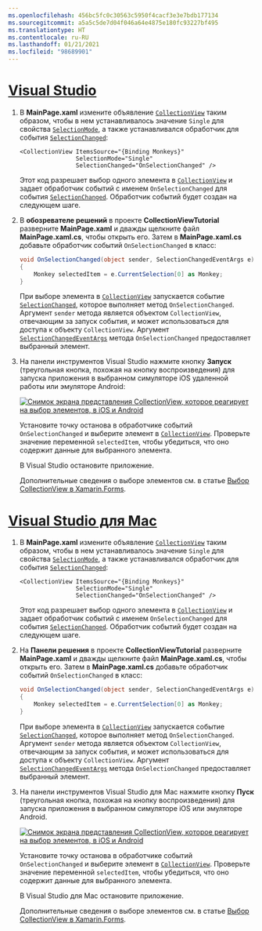 ```yaml
---
ms.openlocfilehash: 456bc5fc0c30563c5950f4cacf3e3e7bdb177134
ms.sourcegitcommit: a5a5c5de7d04f046a64e4875e180fc93227bf495
ms.translationtype: HT
ms.contentlocale: ru-RU
ms.lasthandoff: 01/21/2021
ms.locfileid: "98689901"
---
```

# <a name="visual-studio"></a>[Visual Studio](#tab/vswin)

1. В **MainPage.xaml** измените объявление [`CollectionView`](xref:Xamarin.Forms.CollectionView) таким образом, чтобы в нем устанавливалось значение `Single` для свойства [`SelectionMode`](xref:Xamarin.Forms.SelectableItemsView.SelectionMode), а также устанавливался обработчик для события [`SelectionChanged`](xref:Xamarin.Forms.SelectableItemsView.SelectionChanged):

    ```xaml
    <CollectionView ItemsSource="{Binding Monkeys}"
                    SelectionMode="Single"
                    SelectionChanged="OnSelectionChanged" />
    ```

    Этот код разрешает выбор одного элемента в [`CollectionView`](xref:Xamarin.Forms.CollectionView) и задает обработчик событий с именем `OnSelectionChanged` для события [`SelectionChanged`](xref:Xamarin.Forms.SelectableItemsView.SelectionChanged). Обработчик событий будет создан на следующем шаге.

1. В **обозревателе решений** в проекте **CollectionViewTutorial** разверните **MainPage.xaml** и дважды щелкните файл **MainPage.xaml.cs**, чтобы открыть его. Затем в **MainPage.xaml.cs** добавьте обработчик событий `OnSelectionChanged` в класс:

    ```csharp
    void OnSelectionChanged(object sender, SelectionChangedEventArgs e)
    {
        Monkey selectedItem = e.CurrentSelection[0] as Monkey;
    }
    ```

    При выборе элемента в [`CollectionView`](xref:Xamarin.Forms.CollectionView) запускается событие [`SelectionChanged`](xref:Xamarin.Forms.SelectableItemsView.SelectionChanged), которое выполняет метод `OnSelectionChanged`. Аргумент `sender` метода является объектом `CollectionView`, отвечающим за запуск события, и может использоваться для доступа к объекту `CollectionView`. Аргумент [`SelectionChangedEventArgs`](xref:Xamarin.Forms.SelectionChangedEventArgs) метода `OnSelectionChanged` предоставляет выбранный элемент.

1. На панели инструментов Visual Studio нажмите кнопку **Запуск** (треугольная кнопка, похожая на кнопку воспроизведения) для запуска приложения в выбранном симуляторе iOS удаленной работы или эмуляторе Android:

    [![Снимок экрана представления CollectionView, которое реагирует на выбор элементов, в iOS и Android](../images/item-selection.png "Выбор элементов для представления CollectionView")](../images/item-selection-large.png#lightbox "Выбор элементов для представления CollectionView")

    Установите точку останова в обработчике событий `OnSelectionChanged` и выберите элемент в [`CollectionView`](xref:Xamarin.Forms.CollectionView). Проверьте значение переменной `selectedItem`, чтобы убедиться, что оно содержит данные для выбранного элемента.

    В Visual Studio остановите приложение.

    Дополнительные сведения о выборе элементов см. в статье [Выбор CollectionView в Xamarin.Forms](~/xamarin-forms/user-interface/collectionview/selection.md).

# <a name="visual-studio-for-mac"></a>[Visual Studio для Mac](#tab/vsmac)

1. В **MainPage.xaml** измените объявление [`CollectionView`](xref:Xamarin.Forms.CollectionView) таким образом, чтобы в нем устанавливалось значение `Single` для свойства [`SelectionMode`](xref:Xamarin.Forms.SelectableItemsView.SelectionMode), а также устанавливался обработчик для события [`SelectionChanged`](xref:Xamarin.Forms.SelectableItemsView.SelectionChanged):

    ```xaml
    <CollectionView ItemsSource="{Binding Monkeys}"
                    SelectionMode="Single"
                    SelectionChanged="OnSelectionChanged" />
    ```

    Этот код разрешает выбор одного элемента в [`CollectionView`](xref:Xamarin.Forms.CollectionView) и задает обработчик событий с именем `OnSelectionChanged` для события [`SelectionChanged`](xref:Xamarin.Forms.SelectableItemsView.SelectionChanged). Обработчик событий будет создан на следующем шаге.

1. На **Панели решения** в проекте **CollectionViewTutorial** разверните **MainPage.xaml** и дважды щелкните файл **MainPage.xaml.cs**, чтобы открыть его. Затем в **MainPage.xaml.cs** добавьте обработчик событий `OnSelectionChanged` в класс:

    ```csharp
    void OnSelectionChanged(object sender, SelectionChangedEventArgs e)
    {
        Monkey selectedItem = e.CurrentSelection[0] as Monkey;
    }
    ```

    При выборе элемента в [`CollectionView`](xref:Xamarin.Forms.CollectionView) запускается событие [`SelectionChanged`](xref:Xamarin.Forms.SelectableItemsView.SelectionChanged), которое выполняет метод `OnSelectionChanged`. Аргумент `sender` метода является объектом `CollectionView`, отвечающим за запуск события, и может использоваться для доступа к объекту `CollectionView`. Аргумент [`SelectionChangedEventArgs`](xref:Xamarin.Forms.SelectionChangedEventArgs) метода `OnSelectionChanged` предоставляет выбранный элемент.

1. На панели инструментов Visual Studio для Mac нажмите кнопку **Пуск** (треугольная кнопка, похожая на кнопку воспроизведения) для запуска приложения в выбранном симуляторе iOS или эмуляторе Android.

    [![Снимок экрана представления CollectionView, которое реагирует на выбор элементов, в iOS и Android](../images/item-selection.png "Выбор элементов для представления CollectionView")](../images/item-selection-large.png#lightbox "Выбор элементов для представления CollectionView")

    Установите точку останова в обработчике событий `OnSelectionChanged` и выберите элемент в [`CollectionView`](xref:Xamarin.Forms.CollectionView). Проверьте значение переменной `selectedItem`, чтобы убедиться, что оно содержит данные для выбранного элемента.

    В Visual Studio для Mac остановите приложение.

    Дополнительные сведения о выборе элементов см. в статье [Выбор CollectionView в Xamarin.Forms](~/xamarin-forms/user-interface/collectionview/selection.md).
